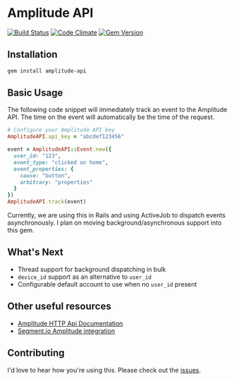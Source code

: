 # Amplitude API
[![Build Status](https://travis-ci.org/toothrot/amplitude-api.svg?branch=master)](https://travis-ci.org/toothrot/amplitude-api)
[![Code Climate](https://codeclimate.com/github/toothrot/amplitude-api/badges/gpa.svg)](https://codeclimate.com/github/toothrot/amplitude-api)
[![Gem Version](https://badge.fury.io/rb/amplitude-api.svg)](http://badge.fury.io/rb/amplitude-api)

## Installation

```sh
gem install amplitude-api
```

## Basic Usage

The following code snippet will immediately track an event to the Amplitude API. The time on the event will automatically be the time of the request.

```ruby
# Configure your Amplitude API key
AmplitudeAPI.api_key = "abcdef123456"

event = AmplitudeAPI::Event.new({
  user_id: "123",
  event_type: "clicked on home",
  event_properties: {
    cause: "button",
    arbitrary: "properties"
  }
})
AmplitudeAPI.track(event)
```

Currently, we are using this in Rails and using ActiveJob to dispatch events asynchronously. I plan on moving background/asynchronous support into this gem.

## What's Next

* Thread support for background dispatching in bulk
* `device_id` support as an alternative to `user_id`
* Configurable default account to use when no `user_id` present

## Other useful resources
* [Amplitude HTTP Api Documentation](https://amplitude.zendesk.com/hc/en-us/articles/204771828)
* [Segment.io Amplitude integration](https://segment.com/docs/integrations/amplitude/)
 
## Contributing

I'd love to hear how you're using this. Please check out the [issues](https://github.com/toothrot/amplitude-api/issues).
